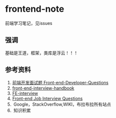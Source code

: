 # frontend-note
前端学习笔记，见issues

## 强调
基础是王道，框架，类库是浮云！！！


## 参考资料
1. [前端开发面试题 Front-end-Developer-Questions ](https://github.com/markyun/My-blog)
2. [front-end-interview-handbook](https://github.com/yangshun/front-end-interview-handbook)
3. [FE-interview](https://github.com/qiu-deqing/FE-interview)
3. [Front-end Job Interview Questions](https://github.com/h5bp/Front-end-Developer-Interview-Questions/tree/master/Translations/Chinese)
3.  Google，StackOverflow,WIKI，布拉布拉所有站点
4.  知识积累
